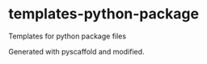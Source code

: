 # templates-python-package
Templates for python package files

Generated with pyscaffold and modified.
